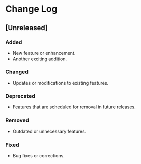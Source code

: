# Change Log
## [Unreleased]
### Added
- New feature or enhancement.
- Another exciting addition.
### Changed
- Updates or modifications to existing features.
### Deprecated
- Features that are scheduled for removal in future releases.
### Removed
- Outdated or unnecessary features.
### Fixed
- Bug fixes or corrections.

